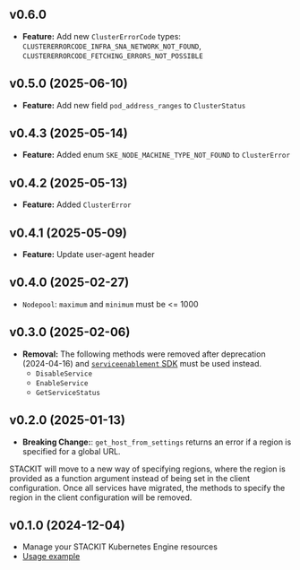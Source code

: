 ## v0.6.0
- **Feature:** Add new `ClusterErrorCode` types: `CLUSTERERRORCODE_INFRA_SNA_NETWORK_NOT_FOUND`, `CLUSTERERRORCODE_FETCHING_ERRORS_NOT_POSSIBLE`

## v0.5.0 (2025-06-10)
- **Feature:** Add new field `pod_address_ranges` to `ClusterStatus`

## v0.4.3 (2025-05-14)
- **Feature:** Added enum `SKE_NODE_MACHINE_TYPE_NOT_FOUND` to `ClusterError`

## v0.4.2 (2025-05-13)
- **Feature:** Added `ClusterError`

## v0.4.1 (2025-05-09)
- **Feature:** Update user-agent header

## v0.4.0 (2025-02-27)
- `Nodepool`: `maximum` and `minimum` must be <= 1000

## v0.3.0 (2025-02-06)
- **Removal:** The following methods were removed after deprecation (2024-04-16) and [`serviceenablement` SDK](https://github.com/stackitcloud/stackit-sdk-python/tree/main/services/serviceenablement) must be used instead.
  - `DisableService`
  - `EnableService`
  - `GetServiceStatus`

## v0.2.0 (2025-01-13)
- **Breaking Change:**: `get_host_from_settings` returns an error if a region is specified for a global URL.

STACKIT will move to a new way of specifying regions, where the region is provided as a function argument instead of being set in the client configuration. Once all services have migrated, the methods to specify the region in the client configuration will be removed.

## v0.1.0 (2024-12-04)
- Manage your STACKIT Kubernetes Engine resources
- [Usage example](https://github.com/stackitcloud/stackit-sdk-python/tree/main/examples/ske)
